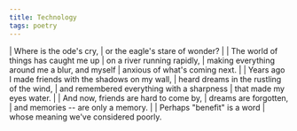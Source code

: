 ```yaml
---
title: Technology
tags: poetry
---
```


| Where is the ode's cry,
|   or the eagle's stare of wonder?
|
| The world of things has caught me up
|   on a river running rapidly,
| making everything around me a blur, and myself
|   anxious of what's coming next.
|
| Years ago I made friends with the shadows on my wall,
| heard dreams in the rustling of the wind,
| and remembered everything with a sharpness
|   that made my eyes water.
|
| And now, friends are hard to come by,
| dreams are forgotten,
| and memories -- are only a memory.
|
| Perhaps "benefit" is a word
| whose meaning we've considered poorly.
